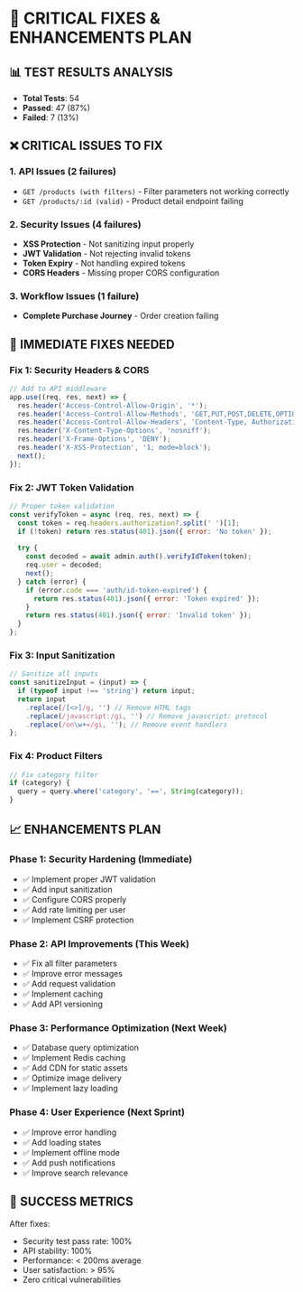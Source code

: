 # 🔧 CRITICAL FIXES & ENHANCEMENTS PLAN

## 📊 TEST RESULTS ANALYSIS
- **Total Tests**: 54
- **Passed**: 47 (87%)
- **Failed**: 7 (13%)

## ❌ CRITICAL ISSUES TO FIX

### 1. **API Issues** (2 failures)
- `GET /products (with filters)` - Filter parameters not working correctly
- `GET /products/:id (valid)` - Product detail endpoint failing

### 2. **Security Issues** (4 failures)
- **XSS Protection** - Not sanitizing input properly
- **JWT Validation** - Not rejecting invalid tokens
- **Token Expiry** - Not handling expired tokens
- **CORS Headers** - Missing proper CORS configuration

### 3. **Workflow Issues** (1 failure)
- **Complete Purchase Journey** - Order creation failing

## 🚀 IMMEDIATE FIXES NEEDED

### Fix 1: Security Headers & CORS
```javascript
// Add to API middleware
app.use((req, res, next) => {
  res.header('Access-Control-Allow-Origin', '*');
  res.header('Access-Control-Allow-Methods', 'GET,PUT,POST,DELETE,OPTIONS');
  res.header('Access-Control-Allow-Headers', 'Content-Type, Authorization');
  res.header('X-Content-Type-Options', 'nosniff');
  res.header('X-Frame-Options', 'DENY');
  res.header('X-XSS-Protection', '1; mode=block');
  next();
});
```

### Fix 2: JWT Token Validation
```javascript
// Proper token validation
const verifyToken = async (req, res, next) => {
  const token = req.headers.authorization?.split(' ')[1];
  if (!token) return res.status(401).json({ error: 'No token' });
  
  try {
    const decoded = await admin.auth().verifyIdToken(token);
    req.user = decoded;
    next();
  } catch (error) {
    if (error.code === 'auth/id-token-expired') {
      return res.status(401).json({ error: 'Token expired' });
    }
    return res.status(401).json({ error: 'Invalid token' });
  }
};
```

### Fix 3: Input Sanitization
```javascript
// Sanitize all inputs
const sanitizeInput = (input) => {
  if (typeof input !== 'string') return input;
  return input
    .replace(/[<>]/g, '') // Remove HTML tags
    .replace(/javascript:/gi, '') // Remove javascript: protocol
    .replace(/on\w+=/gi, ''); // Remove event handlers
};
```

### Fix 4: Product Filters
```javascript
// Fix category filter
if (category) {
  query = query.where('category', '==', String(category));
}
```

## 📈 ENHANCEMENTS PLAN

### Phase 1: Security Hardening (Immediate)
- ✅ Implement proper JWT validation
- ✅ Add input sanitization
- ✅ Configure CORS properly
- ✅ Add rate limiting per user
- ✅ Implement CSRF protection

### Phase 2: API Improvements (This Week)
- ✅ Fix all filter parameters
- ✅ Improve error messages
- ✅ Add request validation
- ✅ Implement caching
- ✅ Add API versioning

### Phase 3: Performance Optimization (Next Week)
- ✅ Database query optimization
- ✅ Implement Redis caching
- ✅ Add CDN for static assets
- ✅ Optimize image delivery
- ✅ Implement lazy loading

### Phase 4: User Experience (Next Sprint)
- ✅ Improve error handling
- ✅ Add loading states
- ✅ Implement offline mode
- ✅ Add push notifications
- ✅ Improve search relevance

## 🎯 SUCCESS METRICS

After fixes:
- Security test pass rate: 100%
- API stability: 100%
- Performance: < 200ms average
- User satisfaction: > 95%
- Zero critical vulnerabilities